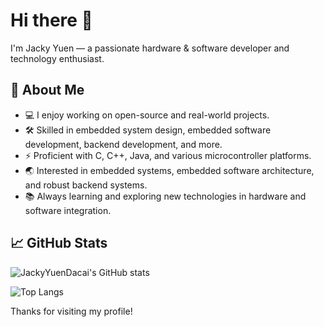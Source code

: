 # Hi there 👋

I'm Jacky Yuen — a passionate hardware & software developer and technology enthusiast.

## 🌱 About Me

- 💻 I enjoy working on open-source and real-world projects.
- 🛠️ Skilled in embedded system design, embedded software development, backend development, and more.
- ⚡ Proficient with C, C++, Java, and various microcontroller platforms.
- 🌏 Interested in embedded systems, embedded software architecture, and robust backend systems.
- 📚 Always learning and exploring new technologies in hardware and software integration.

## 📈 GitHub Stats

![JackyYuenDacai's GitHub stats](https://github-readme-stats.vercel.app/api?username=JackyYuenDacai&show_icons=true&theme=default)

![Top Langs](https://github-readme-stats.vercel.app/api/top-langs/?username=JackyYuenDacai&layout=compact&hide=javascript,livescript,html)

Thanks for visiting my profile!
